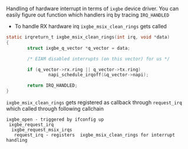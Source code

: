Handling of hardware interrupt in terms of `ixgbe` device driver. You can easily figure out function which handlers irq by tracing `IRQ_HANDLED`

- To handle RX hardware irq `ixgbe_msix_clean_rings` gets called 

```c
static irqreturn_t ixgbe_msix_clean_rings(int irq, void *data)
{
        struct ixgbe_q_vector *q_vector = data;

        /* EIAM disabled interrupts (on this vector) for us */

        if (q_vector->rx.ring || q_vector->tx.ring)
                napi_schedule_irqoff(&q_vector->napi);

        return IRQ_HANDLED;
}
```

`ixgbe_msix_clean_rings` gets registered as callback through `request_irq` which called through following callchain
```
ixgbe_open - triggered by ifconfig up 
 ixgbe_request_irq  
  ixgbe_request_msix_irqs
   request_irq - registers  ixgbe_msix_clean_rings for interrupt handling

```
